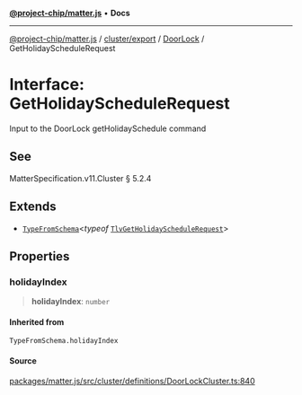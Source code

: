 [**@project-chip/matter.js**](../../../../../README.md) • **Docs**

***

[@project-chip/matter.js](../../../../../modules.md) / [cluster/export](../../../README.md) / [DoorLock](../README.md) / GetHolidayScheduleRequest

# Interface: GetHolidayScheduleRequest

Input to the DoorLock getHolidaySchedule command

## See

MatterSpecification.v11.Cluster § 5.2.4

## Extends

- [`TypeFromSchema`](../../../../../tlv/export/README.md#typefromschemas)\<*typeof* [`TlvGetHolidayScheduleRequest`](../README.md#tlvgetholidayschedulerequest)\>

## Properties

### holidayIndex

> **holidayIndex**: `number`

#### Inherited from

`TypeFromSchema.holidayIndex`

#### Source

[packages/matter.js/src/cluster/definitions/DoorLockCluster.ts:840](https://github.com/project-chip/matter.js/blob/7a8cbb56b87d4ccf34bec5a9a95ab40a1711324f/packages/matter.js/src/cluster/definitions/DoorLockCluster.ts#L840)
